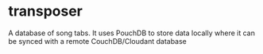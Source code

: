 # transposer

A database of song tabs. It uses PouchDB to store data locally where it can be synced with a remote
CouchDB/Cloudant database
